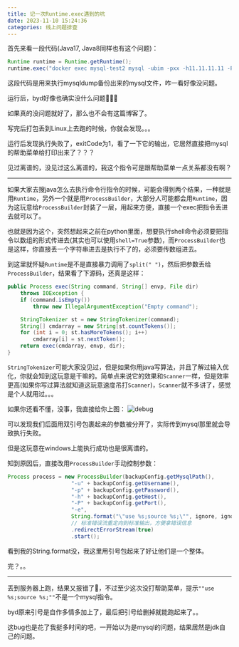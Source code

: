 ```yaml
---
title: 记一次Runtime.exec遇到的坑
date: 2023-11-10 15:24:36
categories: 线上问题排查
---
```


首先来看一段代码(Java17, Java8同样也有这个问题)：
```java
Runtime runtime = Runtime.getRuntime();
runtime.exec("docker exec mysql-test2 mysql -ubim -pxx -h11.11.11.11 -P3306 bim -e \"use bim;source bim.sql;\"");
```

这段代码是用来执行mysqldump备份出来的mysql文件，咋一看好像没问题。

运行后，byd好像也确实没什么问题👿👿👿


如果真的没问题就好了，那么也不会有这篇博客了。

写完后打包丢到Linux上去跑的时候，你就会发现。。。

运行后发现执行失败了，exitCode为1，看了一下它的输出，它居然直接把mysql的帮助菜单给打印出来了？？？

见过离谱的，没见过这么离谱的，我这个指令可是跟帮助菜单一点关系都没有啊？

---

如果大家去搜java怎么去执行命令行指令的时候，可能会得到两个结果，一种就是用`Runtime`，另外一个就是用`ProcessBuilder`，大部分人可能都会用`Runtime`，因为这玩意给`ProcessBuilder`封装了一层，用起来方便，直接一个exec把指令丢进去就可以了。

也就是因为这个，突然想起来之前在python里面，想要执行shell命令必须要把指令以数组的形式传进去(其实也可以使用`shell=True`参数)，而`ProcessBuilder`也是这样，你直接丢一个字符串进去是执行不了的，必须要传数组进去。

到这里就怀疑`Runtime`是不是直接暴力调用了`split(" ")`，然后把参数丢给`ProcessBuilder`，结果看了下源码，还真是这样：

```java
public Process exec(String command, String[] envp, File dir)
    throws IOException {
    if (command.isEmpty())
        throw new IllegalArgumentException("Empty command");

    StringTokenizer st = new StringTokenizer(command);
    String[] cmdarray = new String[st.countTokens()];
    for (int i = 0; st.hasMoreTokens(); i++)
        cmdarray[i] = st.nextToken();
    return exec(cmdarray, envp, dir);
}
```

`StringTokenizer`可能大家没见过，但是如果你用java写算法，并且了解过输入优化，你就会知到这玩意是干嘛的。简单点来说它的效果和`Scanner`一样，但是效率更高(如果你写过算法就知道这玩意速度吊打`Scanner`)，`Scanner`就不多讲了，感觉是个人就用过。。。

如果你还看不懂，没事，我直接给你上图：
![debug](https://xds.asia/public/2023-9/Snipaste_2023-11-10_16-06-22.webp)

可以发现我们后面用双引号包裹起来的参数被分开了，实际传到mysql那里就会导致执行失败。

但是这玩意在windows上能执行成功也是很离谱的。

知到原因后，直接改用`ProcessBuilder`手动控制参数：
```java
Process process = new ProcessBuilder(backupConfig.getMysqlPath(),
                    "-u" + backupConfig.getUsername(),
                    "-p" + backupConfig.getPassword(),
                    "-h" + backupConfig.getHost(),
                    "-P" + backupConfig.getPort(),
                    "-e",
                    String.format("\"use %s;source %s;\"", ignore, ignore))
                    // 标准错误流重定向到标准输出，方便拿错误信息
                    .redirectErrorStream(true)
                    .start();
```
看到我的String.format没，我这里用引号包起来了好让他们是一个整体。

完？。。

---

丢到服务器上跑，结果又报错了👿，不过至少这次没打帮助菜单，提示`""use %s;source %s;""`不是一个mysql指令。

byd原来引号是自作多情多加上了，最后把引号给删掉就能跑起来了。。

这bug也是花了我挺多时间的吧，一开始以为是mysql的问题，结果居然是jdk自己的问题。